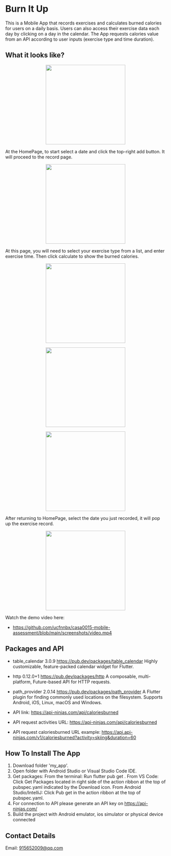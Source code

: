 # Burn It Up
This is a Mobile App that records exercises and calculates burned calories for users on a daily basis. Users can also access their exercise data each day by clicking on a day in the calendar. The App requests calories value from an API according to user inputs (exercise type and time duration). 

## What it looks like?
<p align="center">
<img
src="https://github.com/ucfnnbx/casa0015-mobile-assessment/blob/main/screenshots/Screenshot_1.png" width="250">
</p>

At the HomePage, to start select a date and click the top-right add button. It will proceed to the record page.

<p align="center">
<img
src="https://github.com/ucfnnbx/casa0015-mobile-assessment/blob/main/screenshots/Screenshot_2.png" width="250">
</p>

At this page, you will need to select your exercise type from a list, and enter exercise time. Then click calculate to show the burned calories.

<p align="center">
<img
src="https://github.com/ucfnnbx/casa0015-mobile-assessment/blob/main/screenshots/Screenshot_3.png" width="250">
</p>
<p align="center">
<img
src="https://github.com/ucfnnbx/casa0015-mobile-assessment/blob/main/screenshots/Screenshot_4.png" width="250">
</p>
<p align="center">
<img
src="https://github.com/ucfnnbx/casa0015-mobile-assessment/blob/main/screenshots/Screenshot_5.png" width="250">
</p>

After returning to HomePage, select the date you just recorded, it will pop up the exercise record.

<p align="center">
<img
src="https://github.com/ucfnnbx/casa0015-mobile-assessment/blob/main/screenshots/Screenshot_7.png" width="250">
</p>

Watch the demo video here:
- https://github.com/ucfnnbx/casa0015-mobile-assessment/blob/main/screenshots/video.mp4

## Packages and API
- table_calendar 3.0.9 https://pub.dev/packages/table_calendar 
  Highly customizable, feature-packed calendar widget for Flutter.
- http 0.12.0+1 https://pub.dev/packages/http
  A composable, multi-platform, Future-based API for HTTP requests.
- path_provider 2.0.14 https://pub.dev/packages/path_provider
  A Flutter plugin for finding commonly used locations on the filesystem. Supports Android, iOS, Linux, macOS and Windows.
  
- API link:
  https://api-ninjas.com/api/caloriesburned
- API request activities URL: 
  https://api-ninjas.com/api/caloriesburned
- API request caloriesburned URL example:
  https://api.api-ninjas.com/v1/caloriesburned?activity=skiing&duration=60

## How To Install The App
1. Download folder 'my_app'.
2. Open folder with Android Studio or Visual Studio Code IDE.
3. Get packages: From the terminal: Run flutter pub get . From VS Code: Click Get Packages located in right side of the action ribbon at the top of pubspec.yaml indicated by the Download icon. From Android Studio/IntelliJ: Click Pub get in the action ribbon at the top of pubspec.yaml.
4. For connection to API please generate an API key on https://api-ninjas.com/
5. Build the project with Android emulator, ios simulator or physical device connected

##  Contact Details
Email: 915652009@qq.com
